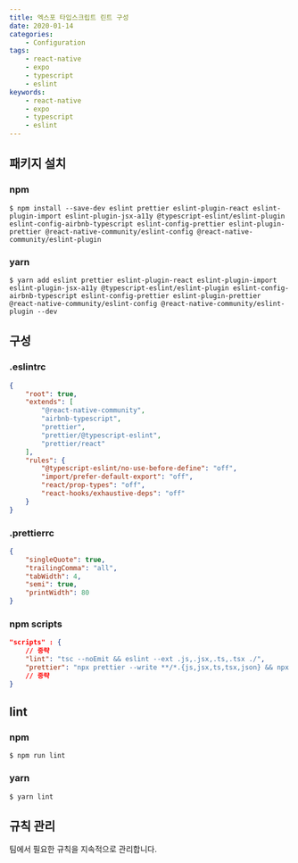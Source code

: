 ```yaml
---
title: 엑스포 타입스크립트 린트 구성
date: 2020-01-14
categories:
    - Configuration
tags:
    - react-native
    - expo
    - typescript
    - eslint
keywords:
    - react-native
    - expo
    - typescript
    - eslint
---
```


## 패키지 설치

### npm

```shell
$ npm install --save-dev eslint prettier eslint-plugin-react eslint-plugin-import eslint-plugin-jsx-a11y @typescript-eslint/eslint-plugin eslint-config-airbnb-typescript eslint-config-prettier eslint-plugin-prettier @react-native-community/eslint-config @react-native-community/eslint-plugin
```

### yarn

```
$ yarn add eslint prettier eslint-plugin-react eslint-plugin-import eslint-plugin-jsx-a11y @typescript-eslint/eslint-plugin eslint-config-airbnb-typescript eslint-config-prettier eslint-plugin-prettier @react-native-community/eslint-config @react-native-community/eslint-plugin --dev
```

## 구성

### .eslintrc

```json
{
    "root": true,
    "extends": [
        "@react-native-community",
        "airbnb-typescript",
        "prettier",
        "prettier/@typescript-eslint",
        "prettier/react"
    ],
    "rules": {
        "@typescript-eslint/no-use-before-define": "off",
        "import/prefer-default-export": "off",
        "react/prop-types": "off",
        "react-hooks/exhaustive-deps": "off"
    }
}
```

### .prettierrc

```json
{
    "singleQuote": true,
    "trailingComma": "all",
    "tabWidth": 4,
    "semi": true,
    "printWidth": 80
}
```

### npm scripts

```json
"scripts" : {
	// 중략
    "lint": "tsc --noEmit && eslint --ext .js,.jsx,.ts,.tsx ./",
    "prettier": "npx prettier --write **/*.{js,jsx,ts,tsx,json} && npx prettier --write *.{js,jsx,ts,tsx,json}"
	// 중략
}
```

## lint

### npm

```shell
$ npm run lint
```

### yarn

```shell
$ yarn lint
```

## 규칙 관리

팀에서 필요한 규칙을 지속적으로 관리합니다.
